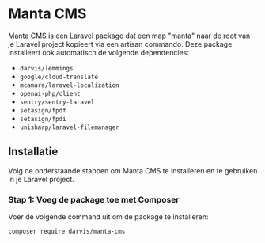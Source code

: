 # Manta CMS

Manta CMS is een Laravel package dat een map "manta" naar de root van je Laravel project kopieert via een artisan commando. Deze package installeert ook automatisch de volgende dependencies:

- `darvis/lemmings`
- `google/cloud-translate`
- `mcamara/laravel-localization`
- `openai-php/client`
- `sentry/sentry-laravel`
- `setasign/fpdf`
- `setasign/fpdi`
- `unisharp/laravel-filemanager`

## Installatie

Volg de onderstaande stappen om Manta CMS te installeren en te gebruiken in je Laravel project.

### Stap 1: Voeg de package toe met Composer

Voer de volgende command uit om de package te installeren:

```bash
composer require darvis/manta-cms
```
